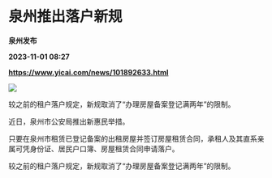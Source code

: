 # 泉州推出落户新规
**泉州发布**

**2023-11-01 08:27**

**https://www.yicai.com/news/101892633.html**

![](https://imgcdn.yicai.com/uppics/slides/2023/11/62ef0be7bd0645cd0b7ee3ec3c59b1a7.jpg)

较之前的租户落户规定，新规取消了“办理房屋备案登记满两年”的限制。

近日，泉州市公安局推出新惠民举措。

只要在泉州市租赁已登记备案的出租房屋并签订房屋租赁合同，承租人及其直系亲属可凭身份证、居民户口簿、房屋租赁合同申请落户。

较之前的租户落户规定，新规取消了“办理房屋备案登记满两年”的限制。